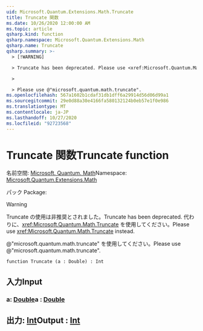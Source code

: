 ```yaml
---
uid: Microsoft.Quantum.Extensions.Math.Truncate
title: Truncate 関数
ms.date: 10/26/2020 12:00:00 AM
ms.topic: article
qsharp.kind: function
qsharp.namespace: Microsoft.Quantum.Extensions.Math
qsharp.name: Truncate
qsharp.summary: >-
  > [!WARNING]

  > Truncate has been deprecated. Please use <xref:Microsoft.Quantum.Math.Truncate> instead.

  >

  > Please use @"microsoft.quantum.math.truncate".
ms.openlocfilehash: 567a1602b1cdaf31db1dff6a29914d56d06d99a1
ms.sourcegitcommit: 29e0d88a30e4166fa580132124b0eb57e1f0e986
ms.translationtype: MT
ms.contentlocale: ja-JP
ms.lasthandoff: 10/27/2020
ms.locfileid: "92723568"
---
```

# <a name="truncate-function"></a><span data-ttu-id="6e6c9-102">Truncate 関数</span><span class="sxs-lookup"><span data-stu-id="6e6c9-102">Truncate function</span></span>

<span data-ttu-id="6e6c9-103">名前空間: [Microsoft. Quantum. Math](xref:Microsoft.Quantum.Extensions.Math)</span><span class="sxs-lookup"><span data-stu-id="6e6c9-103">Namespace: [Microsoft.Quantum.Extensions.Math](xref:Microsoft.Quantum.Extensions.Math)</span></span>

<span data-ttu-id="6e6c9-104">パック [](https://nuget.org/packages/)</span><span class="sxs-lookup"><span data-stu-id="6e6c9-104">Package: [](https://nuget.org/packages/)</span></span>


> [!WARNING]
> <span data-ttu-id="6e6c9-105">Truncate の使用は非推奨とされました。</span><span class="sxs-lookup"><span data-stu-id="6e6c9-105">Truncate has been deprecated.</span></span> <span data-ttu-id="6e6c9-106">代わりに、<xref:Microsoft.Quantum.Math.Truncate> を使用してください。</span><span class="sxs-lookup"><span data-stu-id="6e6c9-106">Please use <xref:Microsoft.Quantum.Math.Truncate> instead.</span></span>
>
> <span data-ttu-id="6e6c9-107">@"microsoft.quantum.math.truncate" を使用してください。</span><span class="sxs-lookup"><span data-stu-id="6e6c9-107">Please use @"microsoft.quantum.math.truncate".</span></span>



```qsharp
function Truncate (a : Double) : Int
```


## <a name="input"></a><span data-ttu-id="6e6c9-108">入力</span><span class="sxs-lookup"><span data-stu-id="6e6c9-108">Input</span></span>

### <a name="a--double"></a><span data-ttu-id="6e6c9-109">a: [Double](xref:microsoft.quantum.lang-ref.double)</span><span class="sxs-lookup"><span data-stu-id="6e6c9-109">a : [Double](xref:microsoft.quantum.lang-ref.double)</span></span>





## <a name="output--int"></a><span data-ttu-id="6e6c9-110">出力: [Int](xref:microsoft.quantum.lang-ref.int)</span><span class="sxs-lookup"><span data-stu-id="6e6c9-110">Output : [Int](xref:microsoft.quantum.lang-ref.int)</span></span>


